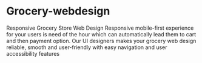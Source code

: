 # Grocery-webdesign
Responsive Grocery Store Web Design Responsive mobile-first experience for your users is need of the hour which can automatically lead them to cart and then payment option. Our UI designers makes your grocery web design reliable, smooth and user-friendly with easy navigation and user accessibility features
